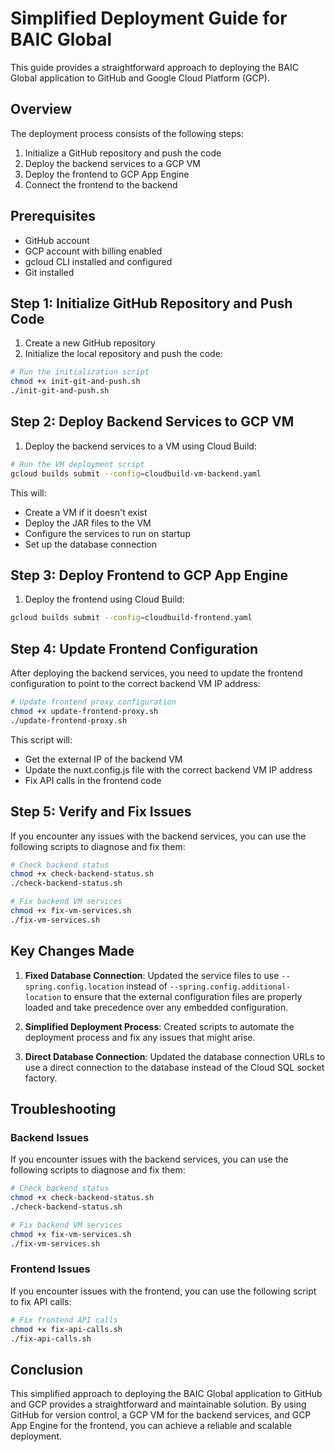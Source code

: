 # Simplified Deployment Guide for BAIC Global

This guide provides a straightforward approach to deploying the BAIC Global application to GitHub and Google Cloud Platform (GCP).

## Overview

The deployment process consists of the following steps:

1. Initialize a GitHub repository and push the code
2. Deploy the backend services to a GCP VM
3. Deploy the frontend to GCP App Engine
4. Connect the frontend to the backend

## Prerequisites

- GitHub account
- GCP account with billing enabled
- gcloud CLI installed and configured
- Git installed

## Step 1: Initialize GitHub Repository and Push Code

1. Create a new GitHub repository
2. Initialize the local repository and push the code:

```bash
# Run the initialization script
chmod +x init-git-and-push.sh
./init-git-and-push.sh
```

## Step 2: Deploy Backend Services to GCP VM

1. Deploy the backend services to a VM using Cloud Build:

```bash
# Run the VM deployment script
gcloud builds submit --config=cloudbuild-vm-backend.yaml
```

This will:
- Create a VM if it doesn't exist
- Deploy the JAR files to the VM
- Configure the services to run on startup
- Set up the database connection

## Step 3: Deploy Frontend to GCP App Engine

1. Deploy the frontend using Cloud Build:

```bash
gcloud builds submit --config=cloudbuild-frontend.yaml
```

## Step 4: Update Frontend Configuration

After deploying the backend services, you need to update the frontend configuration to point to the correct backend VM IP address:

```bash
# Update frontend proxy configuration
chmod +x update-frontend-proxy.sh
./update-frontend-proxy.sh
```

This script will:
- Get the external IP of the backend VM
- Update the nuxt.config.js file with the correct backend VM IP address
- Fix API calls in the frontend code

## Step 5: Verify and Fix Issues

If you encounter any issues with the backend services, you can use the following scripts to diagnose and fix them:

```bash
# Check backend status
chmod +x check-backend-status.sh
./check-backend-status.sh

# Fix backend VM services
chmod +x fix-vm-services.sh
./fix-vm-services.sh
```

## Key Changes Made

1. **Fixed Database Connection**: Updated the service files to use `--spring.config.location` instead of `--spring.config.additional-location` to ensure that the external configuration files are properly loaded and take precedence over any embedded configuration.

2. **Simplified Deployment Process**: Created scripts to automate the deployment process and fix any issues that might arise.

3. **Direct Database Connection**: Updated the database connection URLs to use a direct connection to the database instead of the Cloud SQL socket factory.

## Troubleshooting

### Backend Issues

If you encounter issues with the backend services, you can use the following scripts to diagnose and fix them:

```bash
# Check backend status
chmod +x check-backend-status.sh
./check-backend-status.sh

# Fix backend VM services
chmod +x fix-vm-services.sh
./fix-vm-services.sh
```

### Frontend Issues

If you encounter issues with the frontend, you can use the following script to fix API calls:

```bash
# Fix frontend API calls
chmod +x fix-api-calls.sh
./fix-api-calls.sh
```

## Conclusion

This simplified approach to deploying the BAIC Global application to GitHub and GCP provides a straightforward and maintainable solution. By using GitHub for version control, a GCP VM for the backend services, and GCP App Engine for the frontend, you can achieve a reliable and scalable deployment.
